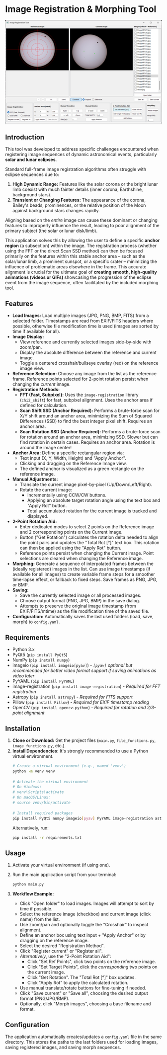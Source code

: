 # Image Registration & Morphing Tool

![Snapshot](https://github.com/stone17/astro_aligner/blob/main/snapshot.png?raw=true)

## Introduction

This tool was developed to address specific challenges encountered when registering image sequences of dynamic astronomical events, particularly **solar and lunar eclipses**.

Standard full-frame image registration algorithms often struggle with eclipse sequences due to:

1.  **High Dynamic Range:** Features like the solar corona or the bright lunar limb coexist with much fainter details (inner corona, Earthshine, background stars).
2.  **Transient or Changing Features:** The appearance of the corona, Bailey's beads, prominences, or the relative position of the Moon against background stars changes rapidly.

Aligning based on the *entire* image can cause these dominant or changing features to improperly influence the result, leading to poor alignment of the primary subject (the solar or lunar disk/limb).

This application solves this by allowing the user to define a specific **anchor region** (a subsection) within the image. The registration process (whether using the FFT or the direct Scan SSD method) can then be focused primarily on the features within this stable anchor area – such as the solar/lunar limb, a prominent sunspot, or a specific crater – minimizing the influence of problematic areas elsewhere in the frame. This accurate alignment is crucial for the ultimate goal of **creating smooth, high-quality animations (videos or GIFs)** showcasing the progression of the eclipse event from the image sequence, often facilitated by the included morphing tool.

## Features

* **Load Images:** Load multiple images (JPG, PNG, BMP, FITS) from a selected folder. Timestamps are read from EXIF/FITS headers where possible, otherwise file modification time is used (images are sorted by time if available for all).
* **Image Display:**
    * View reference and currently selected images side-by-side with zoom/pan.
    * Display the absolute difference between the reference and current image.
    * Toggle a centered crosshair/bullseye overlay (red) on the reference image view.
* **Reference Selection:** Choose any image from the list as the reference frame. Reference points selected for 2-point rotation persist when changing the *current* image.
* **Registration Methods:**
    * **FFT (Fast, Subpixel):** Uses the `image-registration` library (`chi2_shift`) for fast, subpixel alignment. Uses the anchor area if defined for calculation.
    * **Scan Shift SSD (Anchor Required):** Performs a brute-force scan for X/Y shift around an anchor area, minimizing the Sum of Squared Differences (SSD) to find the best integer pixel shift. Requires an anchor area.
    * **Scan Rotation SSD (Anchor Required):** Performs a brute-force scan for rotation around an anchor area, minimizing SSD. Slower but can find rotation in certain cases. Requires an anchor area. Rotation is around the image center!
* **Anchor Area:** Define a specific rectangular region via:
    * Text input (X, Y, Width, Height) and "Apply Anchor".
    * Clicking and dragging on the Reference Image view.
    * The defined anchor is visualized as a green rectangle on the reference image.
* **Manual Adjustments:**
    * Translate the current image pixel-by-pixel (Up/Down/Left/Right).
    * Rotate the current image:
        * Incrementally using CCW/CW buttons.
        * Applying an absolute target rotation angle using the text box and "Apply Rot" button.
        * Total accumulated rotation for the current image is tracked and displayed.
* **2-Point Rotation Aid:**
    * Enter dedicated modes to select 2 points on the Reference image and 2 corresponding points on the Current image.
    * Button ("Get Rotation") calculates the rotation delta needed to align the point pairs and updates the "Total Rot [°]" text box. This rotation can then be applied using the "Apply Rot" button.
    * Reference points persist when changing the Current image. Point selections are cleared when changing the Reference image.
* **Morphing:** Generate a sequence of interpolated frames between the (ideally registered) images in the list. Can use image timestamps (if available for all images) to create variable frame steps for a smoother time-lapse effect, or fallback to fixed steps. Save frames as PNG, JPG, or BMP.
* **Saving:**
    * Save the currently selected image or all processed images.
    * Choose output format (PNG, JPG, BMP) in the save dialog.
    * Attempts to preserve the original image timestamp (from EXIF/FITS/mtime) as the file modification time of the saved file.
* **Configuration:** Automatically saves the last used folders (load, save, morph) to `config.yaml`.

## Requirements

* Python 3.x
* PyQt5 (`pip install PyQt5`)
* NumPy (`pip install numpy`)
* imageio (`pip install imageio[pyav]`) - *`[pyav]` optional but recommended for better video format support if saving animations as video later*
* PyYAML (`pip install PyYAML`)
* image-registration (`pip install image-registration`) - *Required for FFT registration*
* Astropy (`pip install astropy`) - *Required for FITS support*
* Pillow (`pip install Pillow`) - *Required for EXIF timestamp reading*
* OpenCV (`pip install opencv-python`) - *Required for rotation and 2/3-point alignment*

## Installation

1.  **Clone or Download:** Get the project files (`main.py`, `file_functions.py`, `image_functions.py`, etc.).
2.  **Install Dependencies:** It's strongly recommended to use a Python virtual environment.
    ```bash
    # Create a virtual environment (e.g., named 'venv')
    python -m venv venv

    # Activate the virtual environment
    # On Windows:
    # venv\Scripts\activate
    # On macOS/Linux:
    # source venv/bin/activate

    # Install required packages
    pip install PyQt5 numpy imageio[pyav] PyYAML image-registration astropy Pillow opencv-python
    ```
    Alternatively, run:
    ```bash
    pip install -r requirements.txt
    ```

## Usage

1.  Activate your virtual environment (if using one).
2.  Run the main application script from your terminal:
    ```bash
    python main.py
    ```

3.  **Workflow Example:**
    * Click "Open folder" to load images. Images will attempt to sort by time if possible.
    * Select the reference image (checkbox) and current image (click name) from the list.
    * Use zoom/pan and optionally toggle the "Crosshair" to inspect alignment.
    * Define an anchor box using text input + "Apply Anchor" or by dragging on the reference image.
    * Select the desired "Registration Method".
    * Click "Register current" or "Register all".
    * *Alternatively*, use the "2-Point Rotation Aid":
        * Click "Set Ref Points", click two points on the reference image.
        * Click "Set Target Points", click the *corresponding* two points on the current image.
        * Click "Get Rotation". The "Total Rot [°]" box updates.
        * Click "Apply Rot" to apply the calculated rotation.
    * Use manual translate/rotate buttons for fine-tuning if needed.
    * Click "Save current" or "Save all", choosing the desired output format (PNG/JPG/BMP).
    * Optionally, click "Morph images", choosing a base filename and format.

## Configuration

The application automatically creates/updates a `config.yaml` file in the same directory. This stores the paths to the last folders used for loading images, saving registered images, and saving morph sequences.